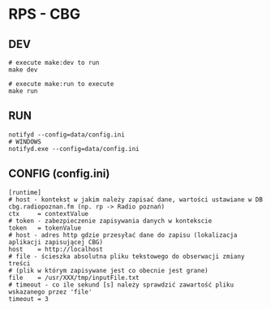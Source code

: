 RPS - CBG 
==========

DEV
---
```commandline
# execute make:dev to run
make dev

# execute make:run to execute
make run
```

RUN 
------
```commandline
notifyd --config=data/config.ini
# WINDOWS
notifyd.exe --config=data/config.ini
```

CONFIG (config.ini)
--------------------------
```editorconfig
[runtime]
# host - kontekst w jakim należy zapisać dane, wartości ustawiane w DB cbg.radiopoznan.fm (np. rp -> Radio poznań)
ctx     = contextValue
# token - zabezpieczenie zapisywania danych w kontekscie
token   = tokenValue
# host - adres http gdzie przesyłać dane do zapisu (lokalizacja aplikacji zapisującej CBG)
host    = http://localhost
# file - ścieszka absolutna pliku tekstowego do obserwacji zmiany treści
# (plik w którym zapisywane jest co obecnie jest grane)
file    = /usr/XXX/tmp/inputFile.txt
# timeout - co ile sekund [s] należy sprawdzić zawartość pliku wskazanego przez 'file'
timeout = 3
```
